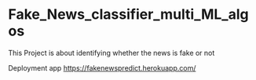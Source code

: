 # Fake_News_classifier_multi_ML_algos

This Project is about identifying whether the news is fake or not

Deployment app
https://fakenewspredict.herokuapp.com/
